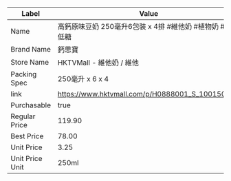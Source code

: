 | Label           | Value                                           |
| --------------- | ----------------------------------------------- |
| Name            | 高鈣原味豆奶 250毫升6包裝 x 4排 #維他奶 #植物奶 #素 #低糖           |
| Brand Name      | 鈣思寶                                             |
| Store Name      | HKTVMall - 維他奶 / 維他                             |
| Packing Spec    | 250毫升 x 6 x 4                                   |
| link            | https://www.hktvmall.com/p/H0888001_S_10015024C |
| Purchasable     | true                                            |
| Regular Price   | 119.90                                          |
| Best Price      | 78.00                                           |
| Unit Price      | 3.25                                            |
| Unit Price Unit | 250ml                                           |
